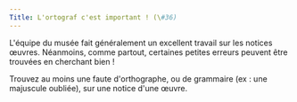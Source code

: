 ```yaml
---
Title: L'ortograf c'est important ! (\#36)
---
```


L'équipe du musée fait généralement un excellent travail sur les notices œuvres.
Néanmoins, comme partout, certaines petites erreurs peuvent être trouvées en cherchant bien !

Trouvez au moins une faute d'orthographe, ou de grammaire (ex : une majuscule oubliée), sur une notice d'une œuvre.
